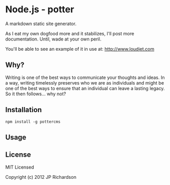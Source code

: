 Node.js - potter
==================

A markdown static site generator.

As I eat my own dogfood more and it stabilizes, I'll post more documentation. Until, wade at your own peril.

You'll be able to see an example of it in use at: http://www.loudjet.com



Why?
----

Writing is one of the best ways to communicate your thoughts and ideas. In a way, writing timelessly preserves who we are as individuals and might be one of the best ways to ensure that an individual can leave a lasting legacy. So it then follows... why not?



Installation
------------

    npm install -g pottercms



Usage
-----





License
-------

MIT Licensed

Copyright (c) 2012 JP Richardson



